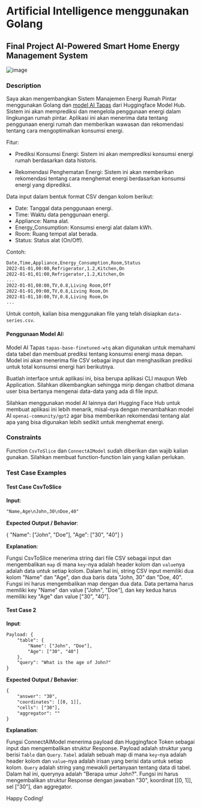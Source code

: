 # Artificial Intelligence menggunakan Golang

## Final Project AI-Powered Smart Home Energy Management System

![image](https://github.com/MuhFaridanSutariya/smart-home-energy-management/assets/88027268/a8204937-056f-4720-8ba9-9f26169115e5)


### Description

Saya akan mengembangkan Sistem Manajemen Energi Rumah Pintar menggunakan Golang dan [model AI Tapas](https://huggingface.co/google/tapas-base-finetuned-wtq) dari Huggingface Model Hub. Sistem ini akan memprediksi dan mengelola penggunaan energi dalam lingkungan rumah pintar. Aplikasi ini akan menerima data tentang penggunaan energi rumah dan memberikan wawasan dan rekomendasi tentang cara mengoptimalkan konsumsi energi.

Fitur:

- Prediksi Konsumsi Energi: Sistem ini akan memprediksi konsumsi energi rumah berdasarkan data historis.

- Rekomendasi Penghematan Energi: Sistem ini akan memberikan rekomendasi tentang cara menghemat energi berdasarkan konsumsi energi yang diprediksi.

Data input dalam bentuk format CSV dengan kolom berikut:

- Date: Tanggal data penggunaan energi.
- Time: Waktu data penggunaan energi.
- Appliance: Nama alat.
- Energy_Consumption: Konsumsi energi alat dalam kWh.
- Room: Ruang tempat alat berada.
- Status: Status alat (On/Off).

Contoh:

```txt
Date,Time,Appliance,Energy_Consumption,Room,Status
2022-01-01,00:00,Refrigerator,1.2,Kitchen,On
2022-01-01,01:00,Refrigerator,1.2,Kitchen,On
...
2022-01-01,08:00,TV,0.8,Living Room,Off
2022-01-01,09:00,TV,0.8,Living Room,On
2022-01-01,10:00,TV,0.8,Living Room,On
...
```

Untuk contoh, kalian bisa menggunakan file yang telah disiapkan `data-series.csv`.

#### Penggunaan Model AI:

Model AI Tapas `tapas-base-finetuned-wtq` akan digunakan untuk memahami data tabel dan membuat prediksi tentang konsumsi energi masa depan. Model ini akan menerima file CSV sebagai input dan menghasilkan prediksi untuk total konsumsi energi hari berikutnya.

Buatlah interface untuk aplikasi ini, bisa berupa aplikasi CLI maupun Web Application. Silahkan dikembangkan sehingga mirip dengan chatbot dimana user bisa bertanya mengenai data-data yang ada di file input.

Silahkan menggunakan model AI lainnya dari Hugging Face Hub untuk membuat aplikasi ini lebih menarik, misal-nya dengan menambahkan model AI `openai-community/gpt2` agar bisa memberikan rekomendasi tentang alat apa yang bisa digunakan lebih sedikit untuk menghemat energi.

### Constraints

Function `CsvToSlice` dan `ConnectAIModel` sudah diberikan dan wajib kalian gunakan. Silahkan membuat function-function lain yang kalian perlukan.

### Test Case Examples

#### Test Case CsvToSlice

**Input**:

```txt
"Name,Age\nJohn,30\nDoe,40"
```

**Expected Output / Behavior**:

{
    "Name": ["John", "Doe"],
    "Age": ["30", "40"]
}

**Explanation**:

Fungsi CsvToSlice menerima string dari file CSV sebagai input dan mengembalikan `map` di mana `key`-nya adalah header kolom dan `value`nya adalah data untuk setiap kolom. Dalam hal ini, string CSV input memiliki dua kolom "Name" dan "Age", dan dua baris data "John, 30" dan "Doe, 40". Fungsi ini harus mengembalikan map dengan dua data. Data pertama harus memiliki key "Name" dan value ["John", "Doe"], dan key kedua harus memiliki key "Age" dan value ["30", "40"].

#### Test Case 2

**Input**:

```txt
Payload: {
    "table": {
        "Name": ["John", "Doe"],
        "Age": ["30", "40"]
    },
    "query": "What is the age of John?"
}
```

**Expected Output / Behavior**:

```txt
{
    "answer": "30",
    "coordinates": [[0, 1]],
    "cells": ["30"],
    "aggregator": ""
}
```

**Explanation**:

Fungsi ConnectAIModel menerima payload dan Huggingface Token sebagai input dan mengembalikan struktur Response. Payload adalah struktur yang berisi `Table` dan `Query`. `Tabel` adalah sebuah map di mana `key`-nya adalah header kolom dan `value`-nya adalah irisan yang berisi data untuk setiap kolom. `Query` adalah string yang mewakili pertanyaan tentang data di tabel. Dalam hal ini, querynya adalah "Berapa umur John?". Fungsi ini harus mengembalikan struktur Response dengan jawaban "30", koordinat [[0, 1]], sel ["30"], dan aggregator.

Happy Coding!